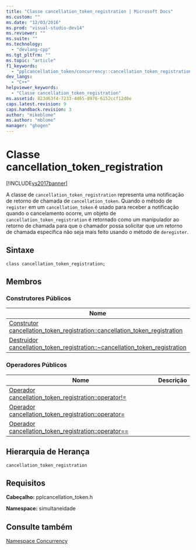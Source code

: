 ```yaml
---
title: "Classe cancellation_token_registration | Microsoft Docs"
ms.custom: ""
ms.date: "12/03/2016"
ms.prod: "visual-studio-dev14"
ms.reviewer: ""
ms.suite: ""
ms.technology: 
  - "devlang-cpp"
ms.tgt_pltfrm: ""
ms.topic: "article"
f1_keywords: 
  - "pplcancellation_token/concurrency::cancellation_token_registration"
dev_langs: 
  - "C++"
helpviewer_keywords: 
  - "Classe cancellation_token_registration"
ms.assetid: 823d63f4-7233-4d65-8976-6152ccf12d0e
caps.latest.revision: 9
caps.handback.revision: 3
author: "mikeblome"
ms.author: "mblome"
manager: "ghogen"
---
```

# Classe cancellation_token_registration
[!INCLUDE[vs2017banner](../../../assembler/inline/includes/vs2017banner.md)]

A classe de `cancellation_token_registration` representa uma notificação de retorno de chamada de `cancellation_token`.  Quando o método de `register` em um `cancellation_token` é usado para receber a notificação quando o cancelamento ocorre, um objeto de `cancellation_token_registration` é retornado como um manipulador ao retorno de chamada para que o chamador possa solicitar que um retorno de chamada específica não seja mais feito usando o método de `deregister`.  
  
## Sintaxe  
  
```  
class cancellation_token_registration;  
```  
  
## Membros  
  
### Construtores Públicos  
  
|Nome|Descrição|  
|----------|---------------|  
|[Construtor cancellation\_token\_registration::cancellation\_token\_registration](../Topic/cancellation_token_registration::cancellation_token_registration%20Constructor.md)||  
|[Destruidor cancellation\_token\_registration::~cancellation\_token\_registration](../Topic/cancellation_token_registration::~cancellation_token_registration%20Destructor.md)||  
  
### Operadores Públicos  
  
|Nome|Descrição|  
|----------|---------------|  
|[Operador cancellation\_token\_registration::operator\!\=](../Topic/cancellation_token_registration::operator!=%20Operator.md)||  
|[Operador cancellation\_token\_registration::operator\=](../Topic/cancellation_token_registration::operator=%20Operator.md)||  
|[Operador cancellation\_token\_registration::operator\=\=](../Topic/cancellation_token_registration::operator==%20Operator.md)||  
  
## Hierarquia de Herança  
 `cancellation_token_registration`  
  
## Requisitos  
 **Cabeçalho:** pplcancellation\_token.h  
  
 **Namespace:** simultaneidade  
  
## Consulte também  
 [Namespace Concurrency](../../../parallel/concrt/reference/concurrency-namespace.md)